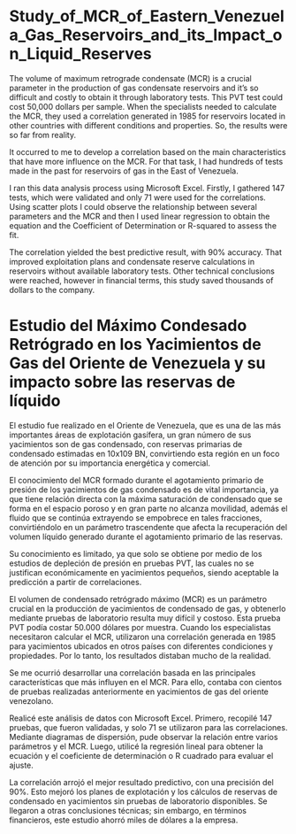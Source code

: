 # Study_of_MCR_of_Eastern_Venezuela_Gas_Reservoirs_and_its_Impact_on_Liquid_Reserves

The volume of maximum retrograde condensate (MCR) is a crucial parameter in the production of gas condensate reservoirs and it’s so difficult and costly to obtain it through laboratory tests. This PVT test could cost 50,000 dollars per sample. When the specialists needed to calculate the MCR, they used a correlation generated in 1985 for reservoirs located in other countries with different conditions and properties. So, the results were so far from reality. 

It occurred to me to develop a correlation based on the main characteristics that have more influence on the MCR. For that task, I had hundreds of tests made in the past for reservoirs of gas in the East of Venezuela. 

I ran this data analysis process using Microsoft Excel. Firstly, I gathered 147 tests, which were validated and only 71 were used for the correlations. Using scatter plots I could observe the relationship between several parameters and the MCR and then I used linear regression to obtain the equation and the Coefficient of Determination or R-squared to assess the fit. 

The correlation yielded the best predictive result, with 90% accuracy. That improved exploitation plans and condensate reserve calculations in reservoirs without available laboratory tests. Other technical conclusions were reached, however in financial terms, this study saved thousands of dollars to the company. 

# Estudio del Máximo Condesado Retrógrado en los Yacimientos de Gas del Oriente de Venezuela y su impacto sobre las reservas de líquido

El estudio fue realizado en el Oriente de Venezuela, que es una de las más importantes áreas de explotación gasífera, un gran número de sus yacimientos son de gas condensado, con reservas primarias de condensado estimadas en 10x109 BN, convirtiendo esta región en un foco de atención por su importancia energética y comercial. 

El conocimiento del MCR formado durante el agotamiento primario de presión de los yacimientos de gas condensado es de vital importancia, ya que tiene relación directa con la máxima saturación de condensado que se forma en el espacio poroso y en gran parte no alcanza movilidad, además el fluido que se continúa extrayendo se empobrece en tales fracciones, convirtiéndolo en un parámetro trascendente que afecta la recuperación del volumen líquido generado durante el agotamiento primario de las reservas.
 
Su conocimiento es limitado, ya que solo se obtiene por medio de los estudios de depleción de presión en pruebas PVT, las cuales no se justifican económicamente en yacimientos pequeños, siendo aceptable la predicción a partir de correlaciones. 

El volumen de condensado retrógrado máximo (MCR) es un parámetro crucial en la producción de yacimientos de condensado de gas, y obtenerlo mediante pruebas de laboratorio resulta muy difícil y costoso. Esta prueba PVT podía costar 50.000 dólares por muestra. Cuando los especialistas necesitaron calcular el MCR, utilizaron una correlación generada en 1985 para yacimientos ubicados en otros países con diferentes condiciones y propiedades. Por lo tanto, los resultados distaban mucho de la realidad.

Se me ocurrió desarrollar una correlación basada en las principales características que más influyen en el MCR. Para ello, contaba con cientos de pruebas realizadas anteriormente en yacimientos de gas del oriente venezolano.

Realicé este análisis de datos con Microsoft Excel. Primero, recopilé 147 pruebas, que fueron validadas, y solo 71 se utilizaron para las correlaciones. Mediante diagramas de dispersión, pude observar la relación entre varios parámetros y el MCR. Luego, utilicé la regresión lineal para obtener la ecuación y el coeficiente de determinación o R cuadrado para evaluar el ajuste.

La correlación arrojó el mejor resultado predictivo, con una precisión del 90%. Esto mejoró los planes de explotación y los cálculos de reservas de condensado en yacimientos sin pruebas de laboratorio disponibles. Se llegaron a otras conclusiones técnicas; sin embargo, en términos financieros, este estudio ahorró miles de dólares a la empresa.
